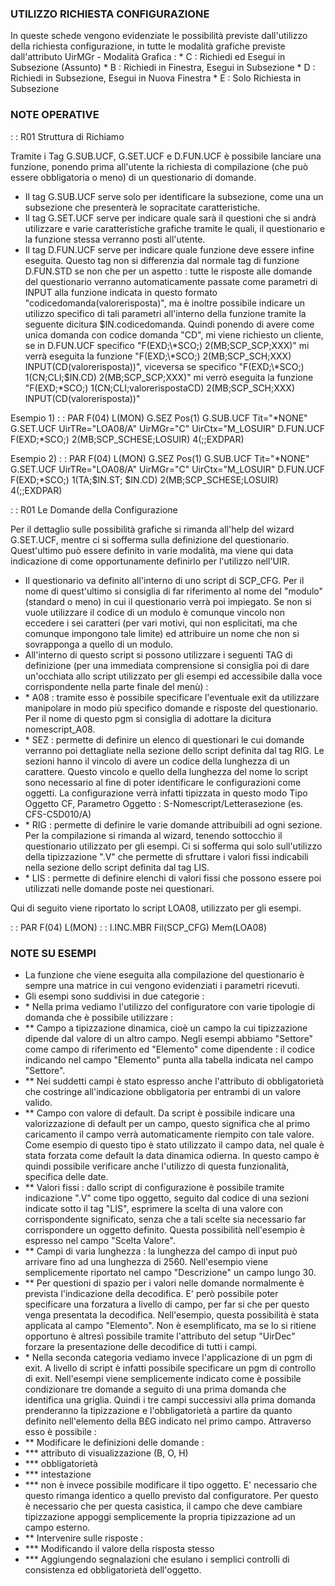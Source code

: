  ### UTILIZZO RICHIESTA CONFIGURAZIONE

In queste schede vengono evidenziate le possibilità previste dall'utilizzo della richiesta configurazione, in tutte le modalità grafiche previste dall'attributo UirMGr - Modalità Grafica : 
 \* C :  Richiedi ed Esegui in Subsezione (Assunto)
 \* B :  Richiedi in Finestra, Esegui in Subsezione
 \* D :  Richiedi in Subsezione, Esegui in Nuova Finestra
 \* E :  Solo Richiesta in Subsezione

 ### NOTE OPERATIVE

 :  : R01 Struttura di Richiamo

Tramite i Tag G.SUB.UCF, G.SET.UCF e D.FUN.UCF è possibile lanciare una funzione, ponendo prima all'utente la richiesta di compilazione (che può essere obbligatoria o meno) di un questionario di domande.

-  Il tag G.SUB.UCF serve solo per identificare la subsezione, come una un subsezione che presenterà le sopracitate caratteristiche.
-  Il tag G.SET.UCF serve per indicare quale sarà il questioni che si andrà utilizzare e varie caratteristiche grafiche tramite le quali, il questionario e la funzione stessa verranno posti all'utente.
-  Il tag D.FUN.UCF serve per indicare quale funzione deve essere infine eseguita. Questo tag non si differenzia dal normale tag di funzione D.FUN.STD se non che per un aspetto :  tutte le risposte alle domande del questionario verranno automaticamente passate come parametri di INPUT alla funzione indicata in questo formato "codicedomanda(valorerisposta)", ma è inoltre possibile indicare un utilizzo specifico di tali parametri all'interno della funzione tramite la seguente dicitura $IN.codicedomanda. Quindi ponendo di avere come unica domanda con codice domanda "CD", mi viene richiesto un cliente, se in D.FUN.UCF specifico "F(EXD;\*SCO;) 2(MB;SCP_SCP;XXX)" mi verrà eseguita la funzione "F(EXD;\*SCO;) 2(MB;SCP_SCH;XXX) INPUT(CD(valorerisposta))", viceversa se specifico "F(EXD;\*SCO;) 1(CN;CLI;$IN.CD) 2(MB;SCP_SCP;XXX)" mi verrò eseguita la funzione "F(EXD;\*SCO;) 1(CN;CLI;valorerispostaCD) 2(MB;SCP_SCH;XXX) INPUT(CD(valorerisposta))"

Esempio 1)
 :  : PAR F(04) L(MON)
G.SEZ Pos(1)
G.SUB.UCF Tit="\*NONE"
G.SET.UCF UirTRe="LOA08/A" UirMGr="C" UirCtx="M_LOSUIR"
D.FUN.UCF F(EXD;\*SCO;) 2(MB;SCP_SCHESE;LOSUIR) 4(;;EXDPAR)


Esempio 2)
 :  : PAR F(04) L(MON)
G.SEZ Pos(1)
G.SUB.UCF Tit="\*NONE"
G.SET.UCF UirTRe="LOA08/A" UirMGr="C" UirCtx="M_LOSUIR"
D.FUN.UCF F(EXD;\*SCO;) 1(TA;$IN.ST; $IN.CD)  2(MB;SCP_SCHESE;LOSUIR) 4(;;EXDPAR)


 :  : R01 Le Domande della Configurazione

Per il dettaglio sulle possibilità grafiche si rimanda all'help del wizard G.SET.UCF, mentre ci si sofferma sulla definizione del questionario. Quest'ultimo può essere definito in varie modalità, ma viene qui data indicazione di come opportunamente definirlo per l'utilizzo nell'UIR.

-  Il questionario va definito all'interno di uno script di SCP_CFG. Per il nome di quest'ultimo si consiglia di far riferimento al nome del "modulo" (standard o meno) in cui il questionario verrà poi impiegato. Se non si vuole utilizzare il codice di un modulo è comunque vincolo non eccedere i sei caratteri (per vari motivi, qui non esplicitati, ma che comunque impongono tale limite) ed attribuire un nome che non si sovrapponga a quello di un modulo.
-  All'interno di questo script si possono utilizzare i seguenti TAG di definizione (per una immediata comprensione si consiglia poi di dare un'occhiata allo script utilizzato per gli esempi ed accessibile dalla voce corrispondente nella parte finale del menù) : 
- \* A08 :  tramite esso è possibile specificare l'eventuale exit da utilizzare manipolare in modo più specifico domande e risposte del questionario. Per il nome di questo pgm si consiglia di adottare la dicitura nomescript_A08.
- \* SEZ :  permette di definire un elenco di questionari le cui domande verranno poi dettagliate nella sezione dello script definita dal tag RIG. Le sezioni hanno il vincolo di avere un codice della lunghezza di un carattere. Questo vincolo e quello della lunghezza del nome lo script sono necessario al fine di poter identificare le configurazioni come oggetti. La configurazione verrà infatti tipizzata in questo modo Tipo Oggetto CF, Parametro Oggetto :  S-Nomescript/Letterasezione (es. CFS-C5D010/A)
- \* RIG :  permette di definire le varie domande attribuibili ad ogni sezione. Per la compilazione si rimanda al wizard, tenendo sottocchio il questionario utilizzato per gli esempi. Ci si sofferma qui solo sull'utilizzo della tipizzazione ".V" che permette di sfruttare i valori fissi indicabili nella sezione dello script definita dal tag LIS.
- \* LIS :  permette di definire elenchi di valori fissi che possono essere poi utilizzati nelle domande poste nei questionari.

Qui di seguito viene riportato lo script LOA08, utilizzato per gli esempi.

 :  : PAR F(04) L(MON)
 :  : I.INC.MBR Fil(SCP_CFG) Mem(LOA08)


 ### NOTE SU ESEMPI

-  La funzione che viene eseguita alla compilazione del questionario è sempre una matrice in cui vengono evidenziati i parametri ricevuti.
-  Gli esempi sono suddivisi in due categorie : 
- \* Nella prima vediamo l'utilizzo del configuratore con varie tipologie di domanda che è possibile utilizzare : 
- \*\* Campo a tipizzazione dinamica, cioè un campo la cui tipizzazione dipende dal valore di un altro campo. Negli esempi abbiamo "Settore" come campo di riferimento ed "Elemento" come dipendente :  il codice indicando nel campo "Elemento" punta alla tabella indicata nel campo "Settore".
- \*\* Nei suddetti campi è stato espresso anche l'attributo di obbligatorietà che costringe all'indicazione obbligatoria per entrambi di un valore valido.
- \*\* Campo con valore di default. Da script è possibile indicare una valorizzazione di default per un campo, questo significa che al primo caricamento il campo verrà automaticamente riempito con tale valore. Come esempio di questo tipo è stato utilizzato il campo data, nel quale è stata forzata come default la data dinamica odierna. In questo campo è quindi possibile verificare anche l'utilizzo di questa funzionalità, specifica delle date.
- \*\* Valori fissi :  dallo script di configurazione è possibile tramite indicazione ".V" come tipo oggetto, seguito dal codice di una sezioni indicate sotto il tag "LIS", esprimere la scelta di una valore con corrispondente significato, senza che a tali scelte sia necessario far corrispondere un oggetto definito. Questa possibilità nell'esempio è espresso nel campo "Scelta Valore".
- \*\* Campi di varia lunghezza :  la lunghezza del campo di input può arrivare fino ad una lunghezza di 2560. Nell'esempio viene semplicemente riportato nel campo "Descrizione" un campo lungo 30.
- \*\* Per questioni di spazio per i valori nelle domande normalmente è prevista l'indicazione della decodifica. E' però possibile poter specificare una forzatura a livello di campo, per far si che per questo venga presentata la decodifica. Nell'esempio, questa possibilità è stata applicata al campo "Elemento". Non è esemplificato, ma se lo si ritiene opportuno è altresì possibile tramite l'attributo del setup "UirDec" forzare la presentazione delle decodifice di tutti i campi.
- \* Nella seconda categoria vediamo invece l'applicazione di un pgm di exit. A livello di script è infatti possibile specificare un pgm di controllo di exit. Nell'esempi viene semplicemente indicato come è possibile condizionare tre domande a seguito di una prima domanda che identifica una griglia. Quindi i tre campi successivi alla prima domanda prenderanno la tipizzazione e l'obbligatorietà a partire da quanto definito nell'elemento della B£G indicato nel primo campo. Attraverso esso è possibile : 
- \*\* Modificare le definizioni delle domande : 
- \*\*\* attributo di visualizzazione (B, O, H)
- \*\*\* obbligatorietà
- \*\*\* intestazione
- \*\*\* non è invece possibile modificare il tipo oggetto. E' necessario che questo rimanga identico a quello previsto dal configuratore. Per questo è necessario che per questa casistica, il campo che deve cambiare tipizzazione appoggi semplicemente la propria tipizzazione ad un campo esterno.
- \*\* Intervenire sulle risposte : 
- \*\*\* Modificando il valore della risposta stesso
- \*\*\* Aggiungendo segnalazioni che esulano i semplici controlli di consistenza ed obbligatorietà dell'oggetto.





